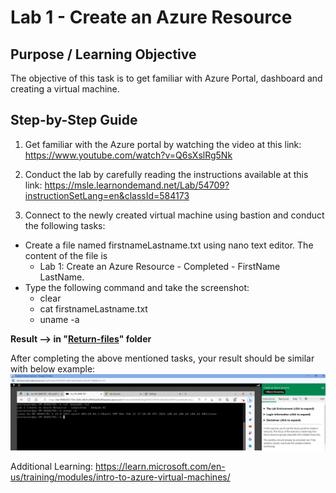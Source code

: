 # Lab 1 - Create an Azure Resource

## Purpose / Learning Objective 

The objective of this task is to get familiar with Azure Portal, dashboard and creating a virtual machine.

## Step-by-Step Guide

1. Get familiar with the Azure portal by watching the video at this link: 
https://www.youtube.com/watch?v=Q6sXslRg5Nk

2. Conduct the lab by carefully reading the instructions available at this link: https://msle.learnondemand.net/Lab/54709?instructionSetLang=en&classId=584173

3. Connect to the newly created virtual machine using bastion and conduct the following tasks:
- Create a file named firstnameLastname.txt using nano text editor. The content of the file is 
    -  Lab 1: Create an Azure Resource - Completed - FirstName LastName. 
- Type the following command and take the screenshot: 
    - clear
    - cat firstnameLastname.txt 
    - uname -a 


**Result --> in "[Return-files](./Return-files/)" folder** 

After completing the above mentioned tasks, your result should be similar with below example: 
<img src="./images/Create an Azure resource-example.png">


Additional Learning: https://learn.microsoft.com/en-us/training/modules/intro-to-azure-virtual-machines/
